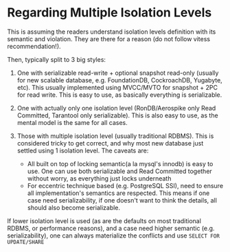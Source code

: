 # Regarding Multiple Isolation Levels

This is assuming the readers understand isolation levels definition with its semantic and violation.
They are there for a reason (do not follow vitess recommendation!).

Then, typically split to 3 big styles:

1. One with serializable read-write + optional snapshot read-only (usually for new scalable database, e.g. FoundationDB, CockroachDB, Yugabyte, etc). This usually implemented using MVCC/MVTO for snapshot + 2PC for read write. This is easy to use, as basically everything is serializable.
2. One with actually only one isolation level (RonDB/Aerospike only Read Committed, Tarantool only serializable). This is also easy to use, as the mental model is the same for all cases.
3. Those with multiple isolation level (usually traditional RDBMS). This is considered tricky to get correct, and why most new database just settled using 1 isolation level. The caveats are:

    * All built on top of locking semantic(a la mysql's innodb) is easy to use. One can use both serializable and Read Committed together without worry, as everything just locks underneath
    * For eccentric technique based (e.g. PostgreSQL SSI), need to ensure all implementation's semantics are respected. This means if one case need serializability, if one doesn't want to think the details, all should also become serializable.

If lower isolation level is used (as are the defaults on most traditional RDBMS, or performance reasons), and a case need higher semantic (e.g. serializability), one can always materialize the conflicts and use `SELECT FOR UPDATE/SHARE`
